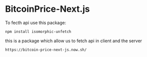 # BitcoinPrice-Next.js

To fecth api use this package:

```
npm install isomorphic-unfetch
```

this is a package which allow us to fetch api in client and the server


```
https://bitcoin-price-next-js.now.sh/
```
